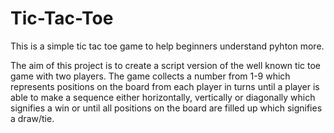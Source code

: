 # Tic-Tac-Toe
This is a simple tic tac toe game to help beginners understand pyhton more.

The aim of this project is to create a script version of the well known tic toe game with two players. The game collects a number from 1-9 which represents positions on the board from each player in turns until a player is able to make a sequence either horizontally, vertically or diagonally which signifies a win or until all positions on the board are filled up which signifies a draw/tie.
